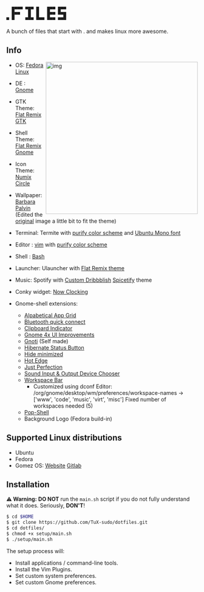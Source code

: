 
```
  █▀▀▀ ▀█▀ █   █▀▀ █▀▀
  █▀▀   █  █   █▀▀ ▀▀█
▀ ▀    ▀▀▀ ▀▀▀ ▀▀▀ ▀▀▀
```

A bunch of files that start with . and makes linux more awesome.

## Info
<img src="./assets/preview.png" alt="img" align="right" width="400px">

- OS: [Fedora Linux](https://getfedora.org/)
- DE : [Gnome](https://gitlab.gnome.org/GNOME/gnome-shell)
- GTK Theme: [Flat Remix GTK](https://github.com/daniruiz/flat-remix-gtk)
- Shell Theme: [Flat Remix Gnome](https://github.com/daniruiz/flat-remix-gnome)
- Icon Theme: [Numix Circle](https://github.com/numixproject/numix-icon-theme-circle)
- Wallpaper: [Barbara Palvin](https://github.com/TuX-sudo/dotfiles/blob/master/wallpapers/Barbara-Palvin.jpg) (Edited the [original](https://wallpapersden.com/barbara-palvin-photoshoot-for-grazia-italy-2018-wallpaper/) image a little bit to fit the theme)
- Terminal: Termite with [purify color scheme](https://github.com/kyoz/purify/tree/master/termite) and [Ubuntu Mono font](https://design.ubuntu.com/font/)
- Editor : [vim](https://github.com/vim/vim)
 with [purify color scheme](https://github.com/kyoz/purify/tree/master/vim)
- Shell : [Bash](https://www.gnu.org/software/bash/)
- Launcher: Ulauncher with [Flat Remix theme](https://github.com/TuX-sudo/dotfiles/tree/master/.config/ulauncher/user-themes/flat-remix-darkest)
- Music: Spotify with [Custom Dribbblish](https://github.com/TuX-sudo/dotfiles/tree/master/.config/spicetify/Themes/Dribbblish) [Spicetify](https://github.com/khanhas/spicetify-cli) theme
- Conky widget: [Now Clocking](https://github.com/rayzr522/now-clocking)

- Gnome-shell extensions:
  - [Alpabetical App Grid](https://github.com/stuarthayhurst/alphabetical-grid-extension)
  - [Bluetooth quick connect](https://github.com/bjarosze/gnome-bluetooth-quick-connect)
  - [Clipboard Indicator](https://github.com/Tudmotu/gnome-shell-extension-clipboard-indicator)
  - [Gnome 4x UI Improvements](https://github.com/axxapy/gnome-ui-tune)
  - [Gnoti](https://github.com/TuX-sudo/gnoti) (Self made)
  - [Hibernate Status Button](https://github.com/arelange/gnome-shell-extension-hibernate-status)
  - [Hide minimized](https://github.com/danigm/hide-minimized)
  - [Hot Edge](https://github.com/jdoda/hotedge)
  - [Just Perfection](https://gitlab.gnome.org/jrahmatzadeh/just-perfection)
  - [Sound Input & Output Device Chooser](https://github.com/kgshank/gse-sound-output-device-chooser)
  - [Workspace Bar](https://github.com/fthx/workspaces-bar) 
    - Customized using dconf Editor: /org/gnome/desktop/wm/preferences/workspace-names -> ['www', 'code', 'music', 'virt', 'misc'] Fixed number of workspaces needed (5)
  - [Pop-Shell](https://github.com/pop-os/shell)
  - Background Logo (Fedora build-in)

## Supported Linux distributions
- Ubuntu
- Fedora
- Gomez OS: [Website](gomezos.tk) [Gitlab](https://gitlab.com/gomez-os)

## Installation

**⚠️ Warning:** **DO NOT** run the `main.sh` script if you do not fully understand what it does. Seriously, **DON'T**!

```bash
$ cd $HOME
$ git clone https://github.com/TuX-sudo/dotfiles.git
$ cd dotfiles/
$ chmod +x setup/main.sh
$ ./setup/main.sh
```
The setup process will:

- Install applications / command-line tools.
- Install the Vim Plugins.
- Set custom system preferences.
- Set custom Gnome preferences.

